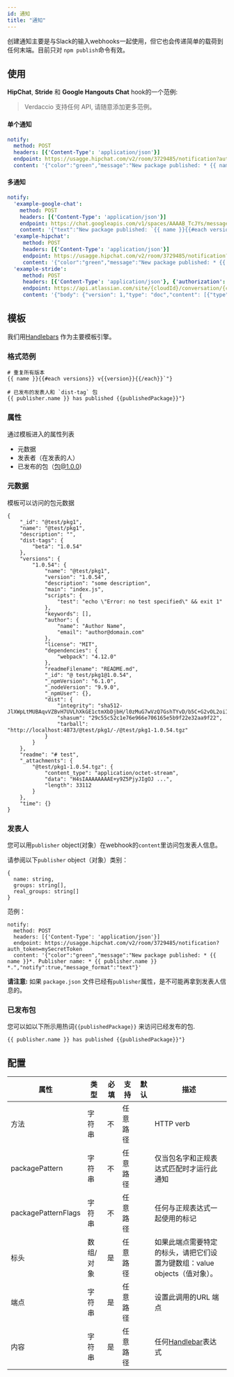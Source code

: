 ```yaml
---
id: 通知
title: "通知"
---
```

创建通知主要是与Slack的输入webhooks一起使用，但它也会传递简单的载荷到任何末端。目前只对 `npm publish`命令有效。

## 使用

**HipChat**, **Stride** 和 **Google Hangouts Chat** hook的一个范例:

> Verdaccio 支持任何 API, 请随意添加更多范例。

#### 单个通知

```yaml
notify:
  method: POST
  headers: [{'Content-Type': 'application/json'}]
  endpoint: https://usagge.hipchat.com/v2/room/3729485/notification?auth_token=mySecretToken
  content: '{"color":"green","message":"New package published: * {{ name }}*","notify":true,"message_format":"text"}'
```

#### 多通知

```yaml
notify:
  'example-google-chat':
    method: POST
    headers: [{'Content-Type': 'application/json'}]
    endpoint: https://chat.googleapis.com/v1/spaces/AAAAB_TcJYs/messages?key=myKey&token=myToken
    content: '{"text":"New package published: `{{ name }}{{#each versions}} v{{version}}{{/each}}`"}'
  'example-hipchat':
     method: POST
     headers: [{'Content-Type': 'application/json'}]
     endpoint: https://usagge.hipchat.com/v2/room/3729485/notification?auth_token=mySecretToken
     content: '{"color":"green","message":"New package published: * {{ name }}*","notify":true,"message_format":"text"}'
  'example-stride':
     method: POST
     headers: [{'Content-Type': 'application/json'}, {'authorization': 'Bearer secretToken'}]
     endpoint: https://api.atlassian.com/site/{cloudId}/conversation/{conversationId}/message
     content: '{"body": {"version": 1,"type": "doc","content": [{"type": "paragraph","content": [{"type": "text","text": "New package published: * {{ name }}* Publisher name: * {{ publisher.name }}"}]}]}}'     
```

## 模板

我们用[Handlebars](https://handlebarsjs.com/) 作为主要模板引擎。

### 格式范例

    # 重复所有版本
    {{ name }}{{#each versions}} v{{version}}{{/each}}`"}
    
    # 已发布的发表人和 `dist-tag` 包
    {{ publisher.name }} has published {{publishedPackage}}"}
    

### 属性

通过模板进入的属性列表

* 元数据
* 发表者（在发表的人）
* 已发布的包（包@1.0.0)

### 元数据

模板可以访问的包元数据

    {
        "_id": "@test/pkg1",
        "name": "@test/pkg1",
        "description": "",
        "dist-tags": {
            "beta": "1.0.54"
        },
        "versions": {
            "1.0.54": {
                "name": "@test/pkg1",
                "version": "1.0.54",
                "description": "some description",
                "main": "index.js",
                "scripts": {
                    "test": "echo \"Error: no test specified\" && exit 1"
                },
                "keywords": [],
                "author": {
                    "name": "Author Name",
                    "email": "author@domain.com"
                },
                "license": "MIT",
                "dependencies": {
                    "webpack": "4.12.0"
                },
                "readmeFilename": "README.md",
                "_id": "@ test/pkg1@1.0.54",
                "_npmVersion": "6.1.0",
                "_nodeVersion": "9.9.0",
                "_npmUser": {},
                "dist": {
                    "integrity": "sha512-JlXWpLtMUBAqvVZBvH7UVLhXkGE1ctmXbDjbH/l0zMuG7wVzQ7GshTYvD/b5C+G2vOL2oiIS1RtayA/kKkTwKw==",
                    "shasum": "29c55c52c1e76e966e706165e5b9f22e32aa9f22",
                    "tarball": "http://localhost:4873/@test/pkg1/-/@test/pkg1-1.0.54.tgz"
                }
            }
        },
        "readme": "# test",
        "_attachments": {
            "@test/pkg1-1.0.54.tgz": {
                "content_type": "application/octet-stream",
                "data": "H4sIAAAAAAAAE+y9Z5PjyJIgOJ ...",
                "length": 33112
            }
        },
        "time": {}
    }
    

### 发表人

您可以用`publisher` object(对象）在webhook的`content`里访问包发表人信息。

请参阅以下`publisher` object（对象）类别：

    {
      name: string,
      groups: string[],
      real_groups: string[]
    }
    

范例：

    notify:
      method: POST
      headers: [{'Content-Type': 'application/json'}]
      endpoint: https://usagge.hipchat.com/v2/room/3729485/notification?auth_token=mySecretToken
      content: '{"color":"green","message":"New package published: * {{ name }}*. Publisher name: * {{ publisher.name }} *.","notify":true,"message_format":"text"}'
    

**请注意:** 如果 `package.json` 文件已经有`publisher`属性，是不可能再拿到发表人信息的。

### 已发布包

您可以如以下所示用热词`{{publishedPackage}}` 来访问已经发布的包.

    {{ publisher.name }} has published {{publishedPackage}}"}
    

## 配置

| 属性                  | 类型    | 必填 | 支持   | 默认 | 描述                                          |
| ------------------- | ----- | -- | ---- | -- | ------------------------------------------- |
| 方法                  | 字符串   | 不  | 任意路径 |    | HTTP verb                                   |
| packagePattern      | 字符串   | 不  | 任意路径 |    | 仅当包名字和正规表达式匹配时才运行此通知                        |
| packagePatternFlags | 字符串   | 不  | 任意路径 |    | 任何与正规表达式一起使用的标记                             |
| 标头                  | 数组/对象 | 是  | 任意路径 |    | 如果此端点需要特定的标头，请把它们设置为键数组：value objects（值对象）。 |
| 端点                  | 字符串   | 是  | 任意路径 |    | 设置此调用的URL 端点                                |
| 内容                  | 字符串   | 是  | 任意路径 |    | 任何[Handlebar](https://handlebarsjs.com/)表达式 |